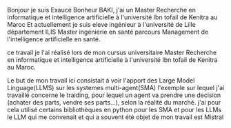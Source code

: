 Bonjour je suis Exaucé Bonheur BAKI, j'ai un Master Recherche en informatique et intelligence artificielle à l'université Ibn tofail de Kenitra au Maroc
Et actuellement je suis eleve ingénieur à l'université de Lille département ILIS Master ingénierie en santé parcours Management de l'intelligence artificielle en santé.

ce travail je l'ai réalisé lors de mon cursus universitaire Master Recherche en informatique et intelligence artificielle à l'université Ibn tofail de Kenitra au Maroc.

Le but de mon travail ici consistait à voir l'apport des Large Model Linguage(LLMS) sur les systemes multi-agent(SMA)
l'exemple sur lequel j'ai travaillé concerne le traiding, pour lequel un agent va prendre une decision (achater des parts, vendre ses parts...), selon la réalité du marché.
j'ai pour cela utilisé certains bibliothèques en python pour les SMA et pour les LLMs le LLM qui me convenait et qui a souvent été objet de mon travail est Mistral 
